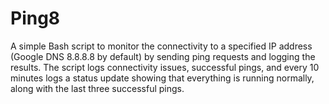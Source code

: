 # Ping8
A simple Bash script to monitor the connectivity to a specified IP address (Google DNS 8.8.8.8 by default) by sending ping requests and logging the results. The script logs connectivity issues, successful pings, and every 10 minutes logs a status update showing that everything is running normally, along with the last three successful pings.
